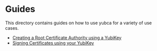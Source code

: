 # Guides

This directory contains guides on how to use yubca for a variety of use cases.

* [Creating a Root Certificate Authority using a YubiKey](creating-root-ca.md)
* [Signing Certificates using your YubiKey](signing-certificates.md)
